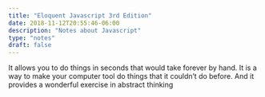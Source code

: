 ```yaml
---
title: "Eloquent Javascript 3rd Edition"
date: 2018-11-12T20:55:46-06:00
description: "Notes about Javascript"
type: "notes"
draft: false
---
```


It allows you to do things in seconds that would take forever by
hand. It is a way to make your computer tool do things that it couldn’t do
before. And it provides a wonderful exercise in abstract thinking
